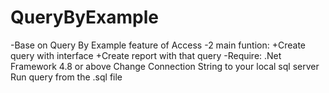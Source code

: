 # QueryByExample
-Base on Query By Example feature of Access
-2 main funtion:
+Create query with interface
+Create report with that query
-Require:
.Net Framework 4.8 or above
Change Connection String to your local sql server
Run query from the .sql file
